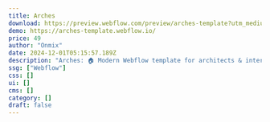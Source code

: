 ```yaml
---
title: Arches
download: https://preview.webflow.com/preview/arches-template?utm_medium=preview_link&utm_source=designer&utm_content=arches-template&preview=4028e8e5373e06651bc5b4ef971d27cc&locale=en&workflow=preview
demo: https://arches-template.webflow.io/
price: 49
author: "Onmix"
date: 2024-12-01T05:15:57.189Z
description: "Arches: 🏠 Modern Webflow template for architects & interior designers. 🎨 Showcase your projects & expertise with stunning visuals & easy navigation."
ssg: ["Webflow"]
css: []
ui: []
cms: []
category: []
draft: false
---
```

